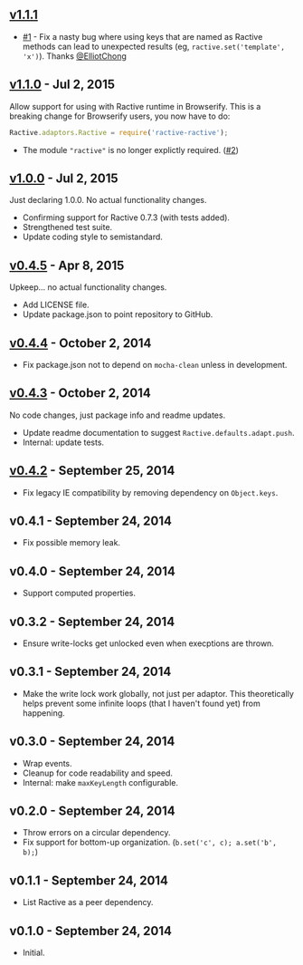 ## [v1.1.1]

* [#1] - Fix a nasty bug where using keys that are named as Ractive methods can lead to unexpected results (eg, `ractive.set('template', 'x')`). Thanks [@ElliotChong]

[@ElliotChong]: https://github.com/ElliotChong
[#1]: https://github.com/rstacruz/ractive-ractive/issues/1

## [v1.1.0] - Jul  2, 2015

Allow support for using with Ractive runtime in Browserify. This is a breaking change for Browserify users, you now have to do:

```js
Ractive.adaptors.Ractive = require('ractive-ractive');
```

* The module `"ractive"` is no longer explictly required. ([#2])

[#2]: https://github.com/rstacruz/ractive-ractive/issues/2

## [v1.0.0] - Jul  2, 2015

Just declaring 1.0.0. No actual functionality changes.

* Confirming support for Ractive 0.7.3 (with tests added).
* Strengthened test suite.
* Update coding style to semistandard.

## [v0.4.5] - Apr 8, 2015

Upkeep... no actual functionality changes.

* Add LICENSE file.
* Update package.json to point repository to GitHub.

## [v0.4.4] - October  2, 2014

* Fix package.json not to depend on `mocha-clean` unless in development.

## [v0.4.3] - October  2, 2014

No code changes, just package info and readme updates.

* Update readme documentation to suggest `Ractive.defaults.adapt.push`.
* Internal: update tests.

## [v0.4.2] - September 25, 2014

* Fix legacy IE compatibility by removing dependency on `Object.keys`.

## v0.4.1 - September 24, 2014

* Fix possible memory leak.

## v0.4.0 - September 24, 2014

* Support computed properties.

## v0.3.2 - September 24, 2014

* Ensure write-locks get unlocked even when execptions are thrown.

## v0.3.1 - September 24, 2014

* Make the write lock work globally, not just per adaptor. This theoretically 
  helps prevent some infinite loops (that I haven't found yet) from happening.

## v0.3.0 - September 24, 2014

* Wrap events.
* Cleanup for code readability and speed.
* Internal: make `maxKeyLength` configurable.

## v0.2.0 - September 24, 2014

* Throw errors on a circular dependency.
* Fix support for bottom-up organization. (`b.set('c', c); a.set('b', b);`)

## v0.1.1 - September 24, 2014

* List Ractive as a peer dependency.

## v0.1.0 - September 24, 2014

* Initial.

[v1.1.1]: https://github.com/rstacruz/ractive-ractive/compare/v1.1.0...v1.1.1
[v1.1.0]: https://github.com/rstacruz/ractive-ractive/compare/v1.0.0...v1.1.0
[v1.0.0]: https://github.com/rstacruz/ractive-ractive/compare/v0.4.5...v1.0.0
[v0.4.5]: https://github.com/rstacruz/ractive-ractive/compare/v0.4.4...v0.4.5
[v0.4.4]: https://github.com/rstacruz/ractive-ractive/compare/v0.4.3...v0.4.4
[v0.4.3]: https://github.com/rstacruz/ractive-ractive/compare/v0.4.2...v0.4.3
[v0.4.2]: https://github.com/rstacruz/ractive-ractive/compare/v0.4.1...v0.4.2
